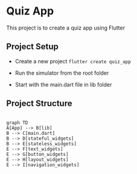# Quiz App

This project is to create a quiz app using Flutter

## Project Setup

- Create a new project ``` flutter create quiz_app ```

- Run the simulator from the root folder

- Start with the main.dart file in lib folder

## Project Structure

```mermaid

graph TD
A[App] --> B[lib]
B --> C[main.dart]
B --> D[stateful_widgets]
B --> E[stateless_widgets]
E --> F[text_widgets]
E --> G[button_widgets]
E --> H[layout_widgets]
E --> I[navigation_widgets]

```
